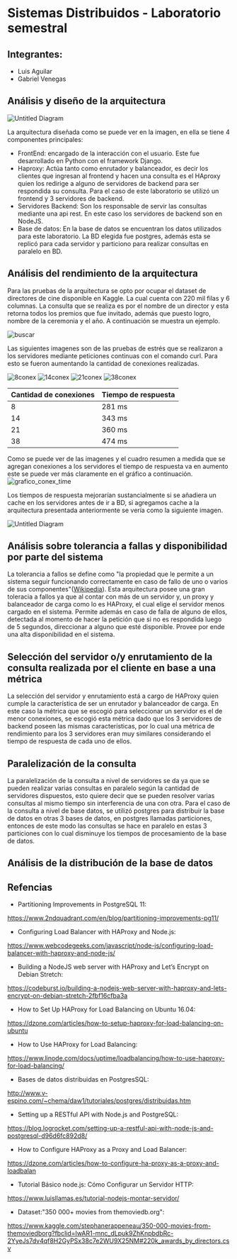 # Sistemas Distribuidos - Laboratorio semestral

## Integrantes:
- Luis Aguilar 
- Gabriel Venegas

## Análisis y diseño de la arquitectura

![Untitled Diagram](https://user-images.githubusercontent.com/19898908/60762078-89582480-a025-11e9-8b5b-e7913a3dfe25.png)

La arquitectura diseñada como se puede ver en la imagen, en ella se tiene 4 componentes principales:
- FrontEnd: encargado de la interacción con el usuario. Este fue desarrollado en Python con el framework Django.
- Haproxy: Actúa tanto como enrutador y balanceador, es decir los clientes que ingresan al frontend y hacen una consulta es el HAproxy quien los redirige a alguno de servidores de backend para ser respondida su consulta. Para el caso de este laboratorio se utilizó un frontend y 3 servidores de backend.
- Servidores Backend: Son los responsable de servir las consultas mediante una api rest. En este caso los servidores de backend son en NodeJS.
- Base de datos: En la base de datos se encuentran los datos utilizados para este laboratorio. La BD elegida fue postgres, además esta se replicó para cada servidor y particiono para realizar consultas en paralelo en BD.
## Análisis del rendimiento de la arquitectura
Para las pruebas de la arquitectura se opto por ocupar el dataset de directores de cine disponible en Kaggle. La cual cuenta con 220 mil filas y 6 columnas. La consulta que se realiza es por el nombre de un director y esta retorna todos los premios que fue invitado, además que puesto logro, nombre de la ceremonia y el año. A continuación se muestra un ejemplo.

![buscar](https://user-images.githubusercontent.com/19898908/60763402-b6b2cb80-a041-11e9-81e8-157955f2e793.PNG)

Las siguientes imagenes son de las pruebas de estrés que se realizaron a los servidores mediante peticiones continuas con el comando curl. Para esto se fueron aumentando la cantidad de conexiones realizadas.

![8conex](https://user-images.githubusercontent.com/19898908/60762844-39358e00-a036-11e9-9310-5e98bc7dbaac.PNG)
![14conex](https://user-images.githubusercontent.com/19898908/60762902-1e174e00-a037-11e9-968d-1cbea78c0b08.PNG)
![21conex](https://user-images.githubusercontent.com/19898908/60762852-566a5c80-a036-11e9-8de4-18d4006514fb.PNG)
![38conex](https://user-images.githubusercontent.com/19898908/60762854-5ff3c480-a036-11e9-905c-a5ad2a0dccd6.PNG)

| Cantidad de conexiones | Tiempo de respuesta |
|------------------------|---------------------|
| 8                      | 281 ms              |
| 14                     | 343 ms              |
| 21                     | 360 ms              |
| 38                     | 474 ms              |

Como se puede ver de las imagenes y el cuadro resumen a medida que se agregan conexiones a los servidores el tiempo de respuesta va en aumento este se puede ver más claramente en el gráfico a continuación.
![grafico_conex_time](https://user-images.githubusercontent.com/19898908/60763317-b9acbc80-a03f-11e9-891e-be73327b39f6.PNG)

Los tiempos de respuesta mejorarían sustancialmente si se añadiera un cache en los servidores antes de ir a BD, si agregamos cache a la arquitectura presentada anteriormente se vería como la siguiente imagen.

![Untitled Diagram](https://user-images.githubusercontent.com/19898908/60763191-16f33e80-a03d-11e9-9c7d-ec8eaad8dcc5.png)

## Análisis sobre tolerancia a fallas y disponibilidad por parte del sistema
La tolerancia a fallos se define como "la propiedad que le permite a un sistema seguir funcionando correctamente en caso de fallo de uno o varios de sus componentes"([Wikipedia](https://es.wikipedia.org/wiki/Diseño_de_tolerancia_a_fallos#Criterios)). Esta arquitectura posee una gran toleracia a fallos ya que al contar con más de un servidor y, un proxy y balanceador de carga como lo es HAProxy, el cual elige el servidor menos cargado en el sistema. Permite además en caso de falla de alguno de ellos, detectada al momento de hacer la petición que si no es respondida luego de 5 segundos, direccionar a alguno que esté disponible. Provee por ende una alta disponibilidad en el sistema.

## Selección del servidor o/y enrutamiento de la consulta realizada por el cliente en base a una métrica
La selección del servidor y enrutamiento está a cargo de HAProxy quien cumple la característica de ser un enrutador y balanceador de carga. En este caso la métrica que se escogió para seleccionar un servidor es el de menor conexiones, se escogió esta métrica dado que los 3 servidores de backend poseen las mismas características, por lo cual una métrica de rendimiento para los 3 servidores eran muy similares considerando el tiempo de respuesta de cada uno de ellos.

## Paralelización de la consulta
La paralelización  de la consulta a nivel de servidores se da ya que se pueden realizar  varias consultas en paralelo según la cantidad de servidores dispuestos, esto quiere decir que se pueden resolver varias consultas al mismo tiempo sin interferencia de una con otra.
Para el caso de la consulta a nivel de base datos, se utilizó postgres para distribuir la base de datos en otras 3 bases de datos, en postgres llamadas particiones, entonces de este modo las consultas se hace en paralelo en estas 3 particiones con lo cual disminuye los tiempos de procesamiento de la base de datos.

## Análisis de la distribución de la base de datos



## Refencias
- Partitioning Improvements in PostgreSQL 11: 

https://www.2ndquadrant.com/en/blog/partitioning-improvements-pg11/

- Configuring Load Balancer with HAProxy and Node.js:

https://www.webcodegeeks.com/javascript/node-js/configuring-load-balancer-with-haproxy-and-node-js/

- Building a NodeJS web server with HAProxy and Let’s Encrypt on Debian Stretch:

https://codeburst.io/building-a-nodejs-web-server-with-haproxy-and-lets-encrypt-on-debian-stretch-2fbf16cfba3a

- How to Set Up HAProxy for Load Balancing on Ubuntu 16.04:

https://dzone.com/articles/how-to-setup-haproxy-for-load-balancing-on-ubuntu

- How to Use HAProxy for Load Balancing: 

https://www.linode.com/docs/uptime/loadbalancing/how-to-use-haproxy-for-load-balancing/

- Bases de datos distribuidas en PostgresSQL:

http://www.v-espino.com/~chema/daw1/tutoriales/postgres/distribuidas.htm

- Setting up a RESTful API with Node.js and PostgreSQL:

https://blog.logrocket.com/setting-up-a-restful-api-with-node-js-and-postgresql-d96d6fc892d8/

- How to Configure HAProxy as a Proxy and Load Balancer: 

https://dzone.com/articles/how-to-configure-ha-proxy-as-a-proxy-and-loadbalan

- Tutorial Básico node.js: Cómo Configurar un Servidor HTTP:

https://www.luisllamas.es/tutorial-nodejs-montar-servidor/

- Dataset:"350 000+ movies from themoviedb.org":

https://www.kaggle.com/stephanerappeneau/350-000-movies-from-themoviedborg?fbclid=IwAR1-mnc_dLpuk9ZhKnpbdbRc-2YyeJs7dv4qf8H2GyPSx38c7e2WU9X25NM#220k_awards_by_directors.csv
